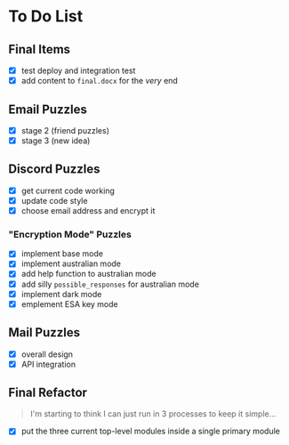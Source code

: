 # To Do List

## Final Items

- [x] test deploy and integration test
- [x] add content to `final.docx` for the _very_ end

## Email Puzzles

- [x] stage 2 (friend puzzles)
- [x] stage 3 (new idea)

## Discord Puzzles

- [x] get current code working
- [x] update code style
- [x] choose email address and encrypt it

### "Encryption Mode" Puzzles

- [x] implement base mode
- [x] implement australian mode
- [x] add help function to australian mode
- [x] add silly `possible_responses` for australian mode
- [x] implement dark mode
- [x] emplement ESA key mode

## Mail Puzzles

- [x] overall design
- [x] API integration

## Final Refactor

> I'm starting to think I can just run in 3 processes to keep it simple...

- [x] put the three current top-level modules inside a single primary module
